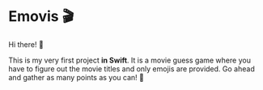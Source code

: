 # Emovis 🎬

Hi there! 👋

This is my very first project **in Swift**.  It is a movie guess game where you have to figure out the movie titles and only emojis are provided. 
Go ahead and gather as many points as you can! 👀

